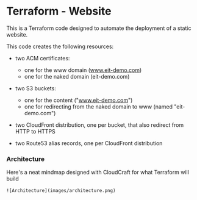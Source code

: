 # Terraform - Website

This is a Terraform code designed to automate the deployment of a static website.

This code creates the following resources:

- two ACM certificates:
    - one for the www domain (www.eit-demo.com)
    - one for the naked domain (eit-demo.com) 

- two S3 buckets:
    - one for the content ("www.eit-demo.com")
    - one for redirecting from the naked domain to www (named "eit-demo.com")

- two CloudFront distribution, one per bucket, that also redirect from HTTP to HTTPS
- two Route53 alias records, one per CloudFront distribution

### Architecture

Here's a neat mindmap designed with CloudCraft for what Terraform will build

    ![Architecture](images/architecture.png)